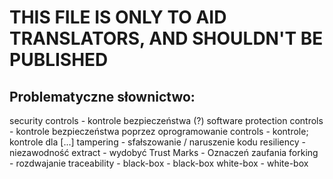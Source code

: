 # THIS FILE IS ONLY TO AID TRANSLATORS, AND SHOULDN'T BE PUBLISHED

## Problematyczne słownictwo:
security controls - kontrole bezpieczeństwa (?)
software protection controls - kontrole bezpieczeństwa poprzez oprogramowanie
controls - kontrole; kontrole dla [...]
tampering - sfałszowanie / naruszenie kodu
resiliency - niezawodność
extract - wydobyć
Trust Marks - Oznaczeń zaufania
forking - rozdwajanie
traceability -
black-box - black-box
white-box - white-box
